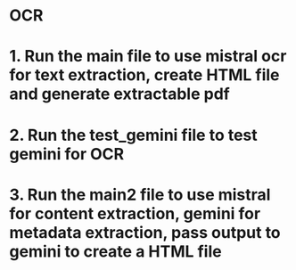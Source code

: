 # OCR

# 1. Run the main file to use mistral ocr for text extraction, create HTML file and generate extractable pdf

# 2. Run the test_gemini file to test gemini for OCR

# 3. Run the main2 file to use mistral for content extraction, gemini for metadata extraction, pass output to gemini to create a HTML file